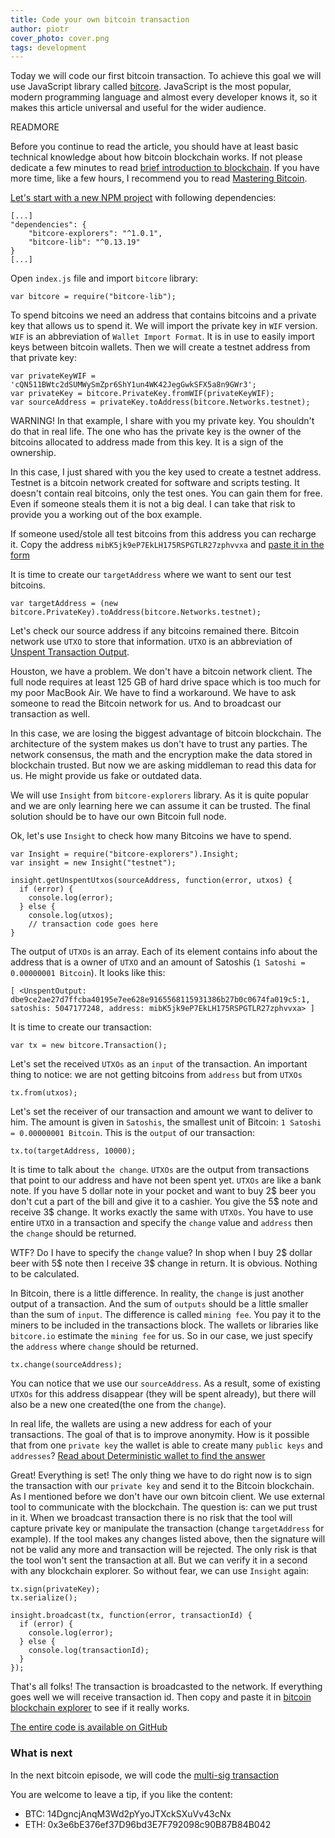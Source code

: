 ```yaml
---
title: Code your own bitcoin transaction
author: piotr
cover_photo: cover.png
tags: development
---
```


Today we will code our first bitcoin transaction. To achieve this goal we will use JavaScript library called [bitcore](https://github.com/bitpay/bitcore-lib). JavaScript is the most popular, modern programming language and almost every developer knows it, so it makes this article universal and useful for the wider audience.

READMORE

Before you continue to read the article, you should have at least basic technical knowledge about how bitcoin blockchain works. If not please dedicate a few minutes to read [brief introduction to blockchain](https://blog.ragnarson.com/2016/12/01/blockchains-a-brief-introduction.html). If you have more time, like a few hours, I recommend you to read [Mastering Bitcoin](https://github.com/bitcoinbook/bitcoinbook/tree/develop).

[Let's start with a new NPM project](https://docs.npmjs.com/cli/init) with following dependencies:

```
[...]
"dependencies": {
    "bitcore-explorers": "^1.0.1",
    "bitcore-lib": "^0.13.19"
}
[...]
```

Open `index.js` file and import `bitcore` library:

```
var bitcore = require("bitcore-lib");
```

To spend bitcoins we need an address that contains bitcoins and a private key that allows us to spend it. We will import the private key in `WIF` version. `WIF` is an abbreviation of `Wallet Import Format`. It is in use to easily import keys between bitcoin wallets.
Then we will create a testnet address from that private key:

```
var privateKeyWIF = 'cQN511BWtc2dSUMWySmZpr6ShY1un4WK42JegGwkSFX5a8n9GWr3';
var privateKey = bitcore.PrivateKey.fromWIF(privateKeyWIF);
var sourceAddress = privateKey.toAddress(bitcore.Networks.testnet);
```

WARNING! In that example, I share with you my private key. You shouldn't do that in real life. The one who has the private key is the owner of the bitcoins allocated to address made from this key. It is a sign of the ownership.

In this case, I just shared with you the key used to create a testnet address. Testnet is a bitcoin network created for software and scripts testing. It doesn't contain real bitcoins, only the test ones. You can gain them for free. Even if someone steals them it is not a big deal. I can take that risk to provide you a working out of the box example.

If someone used/stole all test bitcoins from this address you can recharge it. Copy the address `mibK5jk9eP7EkLH175RSPGTLR27zphvvxa` and [paste it in the form](http://tpfaucet.appspot.com/)

It is time to create our `targetAddress` where we want to sent our test bitcoins.

```
var targetAddress = (new bitcore.PrivateKey).toAddress(bitcore.Networks.testnet);
```

Let's check our source address if any bitcoins remained there. Bitcoin network use `UTXO` to store that information. `UTXO` is an abbreviation of [Unspent Transaction Output](https://bitcoin.org/en/glossary/unspent-transaction-output).

Houston, we have a problem. We don't have a bitcoin network client. The full node requires at least 125 GB of hard drive space which is too much for my poor MacBook Air. We have to find a workaround. We have to ask someone to read the Bitcoin network for us. And to broadcast our transaction as well.

In this case, we are losing the biggest advantage of bitcoin blockchain. The architecture of the system makes us don't have to trust any parties. The network consensus, the math and the encryption make the data stored in blockchain trusted. But now we are asking middleman to read this data for us. He might provide us fake or outdated data.

We will use `Insight` from `bitcore-explorers` library. As it is quite popular and we are only learning here we can assume it can be trusted. The final solution should be to have our own Bitcoin full node.

Ok, let's use `Insight` to check how many Bitcoins we have to spend.

```
var Insight = require("bitcore-explorers").Insight;
var insight = new Insight("testnet");

insight.getUnspentUtxos(sourceAddress, function(error, utxos) {
  if (error) {
    console.log(error);
  } else {
    console.log(utxos);
    // transaction code goes here
}
```
The output of `UTXOs` is an array. Each of its element contains info about the address that is a owner of `UTXO` and an amount of Satoshis (`1 Satoshi = 0.00000001 Bitcoin`). It looks like this:

```
[ <UnspentOutput: dbe9ce2ae27d7ffcba40195e7ee628e9165568115931386b27b0c0674fa019c5:1, satoshis: 5047177248, address: mibK5jk9eP7EkLH175RSPGTLR27zphvvxa> ]
```

It is time to create our transaction:

```
var tx = new bitcore.Transaction();

```
Let's set the received `UTXOs` as an `input` of the transaction. An important thing to notice: we are not getting bitcoins from `address` but from `UTXOs`

```
tx.from(utxos);
```

Let's set the receiver of our transaction and amount we want to deliver to him. The amount is given in `Satoshis`, the smallest unit of Bitcoin: `1 Satoshi = 0.00000001 Bitcoin`. This is the `output` of our transaction:

```
tx.to(targetAddress, 10000);
```

It is time to talk about `the change`. `UTXOs` are the output from transactions that point to our address and have not been spent yet. `UTXOs` are like a bank note. If you have 5 dollar note in your pocket and want to buy 2$ beer you don't cut a part of the bill and give it to a cashier. You give the 5$ note and receive 3$ change. It works exactly the same with `UTXOs`. You have to use entire `UTXO` in a transaction and specify the `change` value and `address` then the `change` should be returned.

WTF? Do I have to specify the `change` value? In shop when I buy 2$ dollar beer with 5$ note then I receive 3$ change in return. It is obvious. Nothing to be calculated.

In Bitcoin, there is a little difference. In reality, the `change` is just another output of a transaction. And the sum of `outputs` should be a little smaller than the sum of `input`. The difference is called `mining fee`. You pay it to the miners to be included in the transactions block. The wallets or libraries like `bitcore.io` estimate the `mining fee` for us. So in our case, we just specify the `address` where `change` should be returned.

```
tx.change(sourceAddress);
```

You can notice that we use our `sourceAddress`. As a result, some of existing `UTXOs` for this address disappear (they will be spent already), but there will also be a new one created(the one from the `change`).

In real life, the wallets are using a new address for each of your transactions. The goal of that is to improve anonymity. How is it possible that from one `private key` the wallet is able to create many `public keys` and `addresses`? [Read about Deterministic wallet to find the answer](https://en.bitcoin.it/wiki/Deterministic_wallet)

Great! Everything is set! The only thing we have to do right now is to sign the transaction with our `private key` and send it to the Bitcoin blockchain. As I mentioned before we don't have our own bitcoin client. We use external tool to communicate with the blockchain. The question is: can we put trust in it.  When we broadcast transaction there is no risk that the tool will capture  private key or manipulate the transaction (change `targetAddress` for example). If the tool makes any changes listed above, then the signature will not be valid any more and transaction will be rejected. The only risk is that the tool won't sent the transaction at all. But we can verify it in a second with any blockchain explorer. So without fear, we can use `Insight` again:

```
tx.sign(privateKey);
tx.serialize();

insight.broadcast(tx, function(error, transactionId) {
  if (error) {
    console.log(error);
  } else {
    console.log(transactionId);
  }
});
```
That's all folks! The transaction is broadcasted to the network. If everything goes well we will receive transaction id. Then copy and paste it in [bitcoin blockchain explorer](http://tbtc.blockr.io/) to see if it really works.


[The entire code is available on GitHub](https://github.com/PiotrMisiurek/screw-it-lets-do-it/blob/829ae579c52112e216ed348cda15ed555744eccf/index.js)

### What is next
In the next bitcoin episode, we will code the [multi-sig transaction](https://en.bitcoin.it/wiki/Multisignature)

You are welcome to leave a tip, if you like the content:

* BTC: 14DgncjAnqM3Wd2pYyoJTXckSXuVv43cNx
* ETH: 0x3e6bE376ef37D96bd3E7F792098c90B87B84B042
